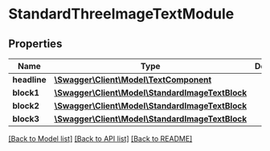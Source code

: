 # StandardThreeImageTextModule

## Properties
Name | Type | Description | Notes
------------ | ------------- | ------------- | -------------
**headline** | [**\Swagger\Client\Model\TextComponent**](TextComponent.md) |  | [optional] 
**block1** | [**\Swagger\Client\Model\StandardImageTextBlock**](StandardImageTextBlock.md) |  | [optional] 
**block2** | [**\Swagger\Client\Model\StandardImageTextBlock**](StandardImageTextBlock.md) |  | [optional] 
**block3** | [**\Swagger\Client\Model\StandardImageTextBlock**](StandardImageTextBlock.md) |  | [optional] 

[[Back to Model list]](../README.md#documentation-for-models) [[Back to API list]](../README.md#documentation-for-api-endpoints) [[Back to README]](../README.md)


